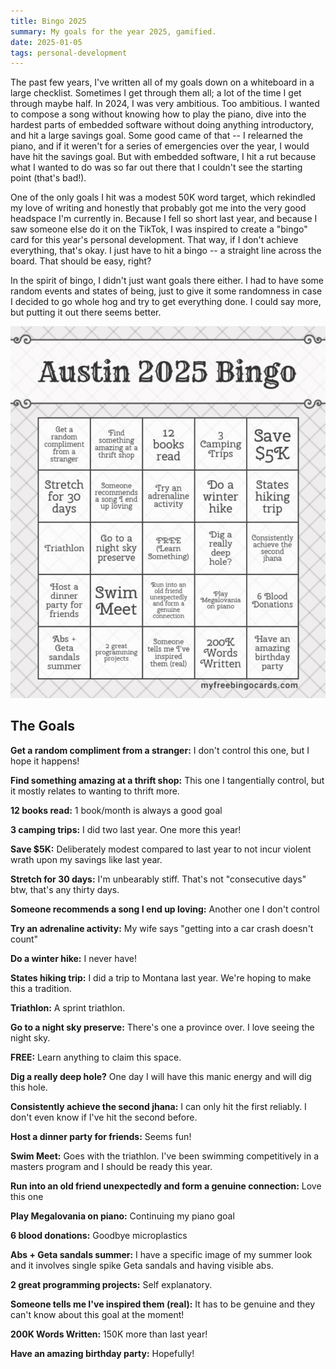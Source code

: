```yaml
---
title: Bingo 2025
summary: My goals for the year 2025, gamified.
date: 2025-01-05
tags: personal-development
---
```


The past few years, I've written all of my goals down on a whiteboard in a large checklist. Sometimes I get through them all; a lot of the time I get through maybe half. In 2024, I was very ambitious. Too ambitious. I wanted to compose a song without knowing how to play the piano, dive into the hardest parts of embedded software without doing anything introductory, and hit a large savings goal. Some good came of that -- I relearned the piano, and if it weren't for a series of emergencies over the year, I would have hit the savings goal. But with embedded software, I hit a rut because what I wanted to do was so far out there that I couldn't see the starting point (that's bad!).

One of the only goals I hit was a modest 50K word target, which rekindled my love of writing and honestly that probably got me into the very good headspace I'm currently in. Because I fell so short last year, and because I saw someone else do it on the TikTok, I was inspired to create a "bingo" card for this year's personal development. That way, if I don't achieve everything, that's okay. I just have to hit a bingo -- a straight line across the board. That should be easy, right?

In the spirit of bingo, I didn't just want goals there either. I had to have some random events and states of being, just to give it some randomness in case I decided to go whole hog and try to get everything done. I could say more, but putting it out there seems better.

<img src="/static/images/blog/bingo-2025.webp" alt="my personal development 2025" class="bingo-2025-img" />


## The Goals

**Get a random compliment from a stranger:** I don't control this one, but I hope it happens!

**Find something amazing at a thrift shop:** This one I tangentially control, but it mostly relates to wanting to thrift more.

**12 books read:** 1 book/month is always a good goal

**3 camping trips:** I did two last year. One more this year!

**Save $5K:** Deliberately modest compared to last year to not incur violent wrath upon my savings like last year.

**Stretch for 30 days:** I'm unbearably stiff. That's not "consecutive days" btw, that's any thirty days.

**Someone recommends a song I end up loving:** Another one I don't control

**Try an adrenaline activity:** My wife says "getting into a car crash doesn't count"

**Do a winter hike:** I never have!

**States hiking trip:** I did a trip to Montana last year. We're hoping to make this a tradition.

**Triathlon:** A sprint triathlon.

**Go to a night sky preserve:** There's one a province over. I love seeing the night sky.

**FREE:** Learn anything to claim this space.

**Dig a really deep hole?** One day I will have this manic energy and will dig this hole.

**Consistently achieve the second jhana:** I can only hit the first reliably. I don't even know if I've hit the second before.

**Host a dinner party for friends:** Seems fun!

**Swim Meet:** Goes with the triathlon. I've been swimming competitively in a masters program and I should be ready this year.

**Run into an old friend unexpectedly and form a genuine connection:** Love this one

**Play Megalovania on piano:** Continuing my piano goal

**6 blood donations:** Goodbye microplastics

**Abs + Geta sandals summer:** I have a specific image of my summer look and it involves single spike Geta sandals and having visible abs.

**2 great programming projects:** Self explanatory.

**Someone tells me I've inspired them (real):** It has to be genuine and they can't know about this goal at the moment!

**200K Words Written:** 150K more than last year!

**Have an amazing birthday party:** Hopefully!